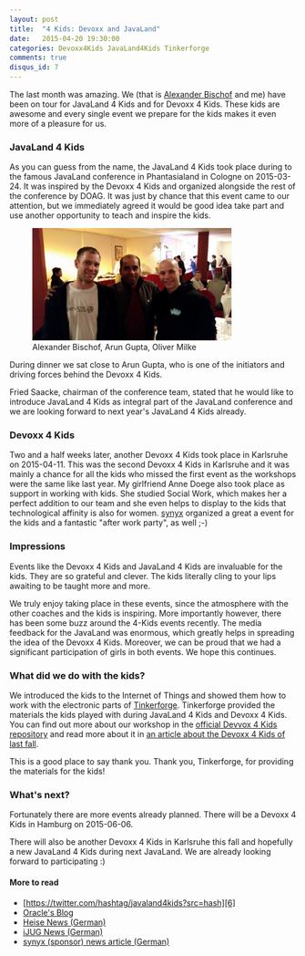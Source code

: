 ```yaml
---
layout: post
title:  "4 Kids: Devoxx and JavaLand"
date:   2015-04-20 19:30:00
categories: Devoxx4Kids JavaLand4Kids Tinkerforge
comments: true
disqus_id: 7
---
```


 The last month was amazing. We (that is [Alexander Bischof][1] and me) have been on tour for JavaLand 4 Kids and for Devoxx 4 Kids. These kids are awesome and every single event
    we prepare for the kids makes it even more of a pleasure for us.

### JavaLand 4 Kids
As you can guess from the name, the JavaLand 4 Kids took place during to the famous JavaLand conference in Phantasialand in Cologne on 2015-03-24. It was inspired by the
    Devoxx 4 Kids and organized alongside the rest of the conference by DOAG. It was just by chance that this event came to our attention, but we immediately agreed it would
    be good idea take part and use another opportunity to teach and inspire the kids.

<figure class="right">
    <img src="/img/javaland/withArunGupta.jpeg" style="width: 350px;" title="Alexander Bischof, Arun Gupta, Oliver Milke" alt="Alexander Bischof, Arun Gupta, Oliver Milke">
    <figcaption>Alexander Bischof, Arun Gupta, Oliver Milke</figcaption>
</figure>

During dinner we sat close to Arun Gupta, who is one of the initiators and driving forces behind the Devoxx 4 Kids.

Fried Saacke, chairman of the conference team, stated that he would like to introduce JavaLand 4 Kids as integral part of the JavaLand conference and we are looking forward
     to next year's JavaLand 4 Kids already.

### Devoxx 4 Kids
Two and a half weeks later, another Devoxx 4 Kids took place in Karlsruhe on 2015-04-11. This was the second Devoxx 4 Kids in Karlsruhe and it was mainly a chance for all
    the kids who missed the first event as the workshops were the same like last year. My girlfriend Anne Doege also took place as support in working with kids. She studied
    Social Work, which makes her a perfect addition to our team and she even helps to display to the kids that technological affinity is also for women. [synyx][2]
    organized a great a event for the kids and a fantastic "after work party", as well ;-) 

### Impressions
Events like the Devoxx 4 Kids and JavaLand 4 Kids are invaluable for the kids.  They are so grateful and clever. The kids literally cling to your lips awaiting to be taught
    more and more.

We truly enjoy taking place in these events, since the atmosphere with the other coaches and the kids is inspiring. More importantly however, there has been some buzz
    around the 4-Kids events recently. The media feedback for the JavaLand was enormous, which greatly helps in spreading the idea of the Devoxx 4 Kids. Moreover, we can be proud
    that we had a significant participation of girls in both events. We hope this continues.

### What did we do with the kids?
We introduced the kids to the Internet of Things and showed them how to work with the electronic parts of [Tinkerforge][3]. Tinkerforge provided the materials the kids played
    with during JavaLand 4 Kids and Devoxx 4 Kids. You can find out more about our workshop in the [official Devvox 4 Kids repository][4] and read more about it in [an article about the Devoxx 4 Kids of last fall][5].

This is a good place to say thank you. Thank you, Tinkerforge, for providing the materials for the kids!

### What's next?
Fortunately there are more events already planned. There will be a Devoxx 4 Kids in Hamburg on 2015-06-06.

There will also be another Devoxx 4 Kids in Karlsruhe this fall and hopefully a new JavaLand 4 Kids during next JavaLand. We are already looking forward to participating :)

#### More to read

 * [https://twitter.com/hashtag/javaland4kids?src=hash][6]
 * [Oracle's Blog][7]
 * [Heise News (German)][8]
 * [iJUG News (German)][9]
 * [synyx (sponsor) news article (German)][10]


[1]: https://twitter.com/A_Bischof
[2]: http://www.synyx.de/
[3]: http://www.tinkerforge.com/
[4]: http://www.devoxx4kids.org/materials/workshops/internet-of-things/tinkerforge/
[5]: /devoxx4kids/tinkerforge/2014/09/30/devoxx4kids/
[6]: https://twitter.com/hashtag/javaland4kids?src=hash
[7]: https://blogs.oracle.com/java/entry/javaland4kids_celebrates_successful_premiere_and
[8]: http://www.heise.de/developer/artikel/JavaLand4Kids-feiert-erfolgreiche-Premiere-und-begeistert-die-kleinen-Programmierer-von-morgen-2595433.html
[9]: http://www.ijug.eu/home-ijug/aktuelle-news/article/programmieren-ist-doch-kinderleicht.html
[10]: http://blog.synyx.de/2015/04/auch-die-zweite-devoxx4kids-in-karlsruhe-war-ein-erfolg/  